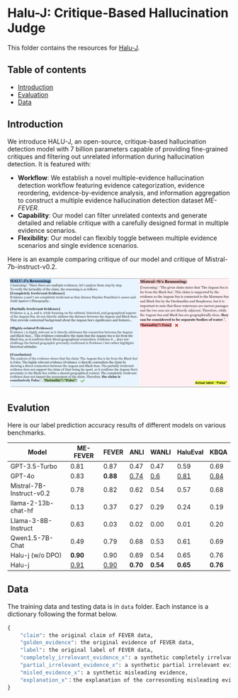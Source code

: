 # Halu-J: Critique-Based Hallucination Judge

This folder contains the resources for [Halu-J](https://arxiv.org/abs/2407.12943).

## Table of contents
- [Introduction](#Introduction)
- [Evaluation](#Evaluation)
- [Data](#Data)

## Introduction
We introduce HALU-J, an open-source, critique-based hallucination detection model with 7 billion parameters capable of providing fine-grained critiques and filtering out unrelated information during hallucination detection. It is featured with:
* __Workflow__: We establish a novel multiple-evidence hallucination detection workflow featuring evidence categorization, evidence reordering, evidence-by-evidence analysis, and information aggregation to construct a multiple evidence hallucination detection dataset _ME-FEVER_.
* __Capability__: Our model can filter unrelated contexts and generate detailed and reliable critique with a carefully designed format in multiple evidence scenarios.
* __Flexibility__: Our model can flexibly toggle between multiple evidence scenarios and single evidence scenarios.

Here is an example comparing critique of our model and critique of Mistral-7b-instruct-v0.2.

<img src="figs/example.png" style="zoom: 100%;" />

## Evalution
Here is our label prediction accuracy results of different models on various benchmarks.

| Model                   | ME-FEVER | FEVER | ANLI | WANLI | HaluEval | KBQA |
|-------------------------|----------|-------|------|-------|----------|------|
| GPT-3.5-Turbo            | 0.81     | 0.87  | 0.47 | 0.47  | 0.59     | 0.69 |
| GPT-4o                   | 0.83 | **0.88** | <u>0.74</u> | <u>0.6</u> | <u>0.81</u> | <u>0.84</u> |
Mistral-7B-Instruct-v0.2 | 0.78     | 0.82  | 0.62 | 0.54  | 0.57     | 0.68 |
| llama-2-13b-chat-hf      | 0.13     | 0.37  | 0.27 | 0.29  | 0.24     | 0.19 |
| Llama-3-8B-Instruct      | 0.63     | 0.03  | 0.02 | 0.00  | 0.01     | 0.20 |
| Qwen1.5-7B-Chat          | 0.49     | 0.79  | 0.68 | 0.53  | 0.61     | 0.69 |
| Halu-j (w/o DPO) | **0.90** | 0.90 | 0.69 | 0.54  | 0.65     | 0.76 |
| Halu-j           | <u>0.91</u>   | <u>0.90</u>  | **0.70**  | **0.54**  | **0.65**  | **0.76** |

## Data
The training data and testing data is in `data` folder.
Each instance is a dictionary following the format below.
```python
{
    "claim": the original claim of FEVER data,
    "golden_evidence": the original evidence of FEVER data,
    "label": the original label of FEVER data,
    "completely_irrelevant_evidence_x": a synthetic completely irrelvant evidence,
    "partial_irrelevant_evidence_x": a synthetic partial irrelevant evidence,
    "misled_evidence_x": a synthetic misleading evidence,
    "explanation_x"：the explanation of the corresonding misleading evidence
}
```